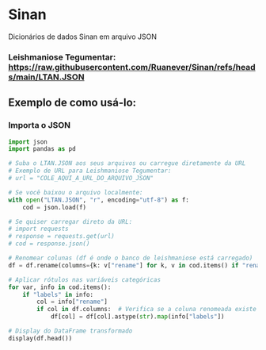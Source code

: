 # Sinan
Dicionários de dados Sinan em arquivo JSON

### Leishmaniose Tegumentar: https://raw.githubusercontent.com/Ruanever/Sinan/refs/heads/main/LTAN.JSON

## Exemplo de como usá-lo:

### Importa o JSON
```python
import json
import pandas as pd

# Suba o LTAN.JSON aos seus arquivos ou carregue diretamente da URL
# Exemplo de URL para Leishmaniose Tegumentar:
# url = "COLE_AQUI_A_URL_DO_ARQUIVO_JSON"

# Se você baixou o arquivo localmente:
with open("LTAN.JSON", "r", encoding="utf-8") as f:
    cod = json.load(f)

# Se quiser carregar direto da URL:
# import requests
# response = requests.get(url)
# cod = response.json()

# Renomear colunas (df é onde o banco de leishmaniose está carregado)
df = df.rename(columns={k: v["rename"] for k, v in cod.items() if "rename" in v})

# Aplicar rótulos nas variáveis categóricas
for var, info in cod.items():
    if "labels" in info:
        col = info["rename"]
        if col in df.columns:  # Verifica se a coluna renomeada existe
            df[col] = df[col].astype(str).map(info["labels"])

# Display do DataFrame transformado
display(df.head())
